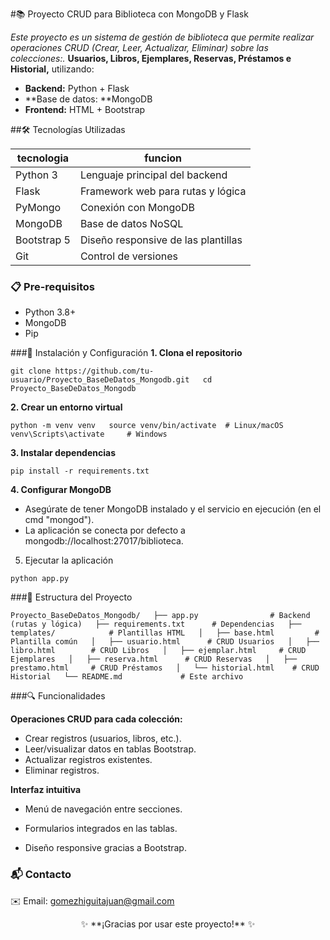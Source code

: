 #📚 Proyecto CRUD para Biblioteca con MongoDB y Flask

_Este proyecto es un sistema de gestión de biblioteca que permite realizar operaciones CRUD (Crear, Leer, Actualizar, Eliminar) sobre las colecciones:._
**Usuarios, Libros, Ejemplares, Reservas, Préstamos e Historial,** utilizando:

- **Backend:** Python + Flask
- **Base de datos: **MongoDB
- **Frontend:** HTML + Bootstrap

##🛠️ Tecnologías Utilizadas

| **tecnologia**  |**funcion**   |
| ------------ | ------------ |
| Python 3  |Lenguaje principal del backend   |
| Flask  | Framework web para rutas y lógica  |
| PyMongo  | Conexión con MongoDB  |
| MongoDB  |  Base de datos NoSQL |
| Bootstrap 5  | Diseño responsive de las plantillas  |
|Git  |Control de versiones   |


### 📋 Pre-requisitos
- Python 3.8+
- MongoDB
- Pip

###🚀 Instalación y Configuración
**1. Clona el repositorio**

   ``git clone https://github.com/tu-usuario/Proyecto_BaseDeDatos_Mongodb.git  
cd Proyecto_BaseDeDatos_Mongodb  ``

**2. Crear un entorno virtual**

``python -m venv venv  
source venv/bin/activate  # Linux/macOS  
venv\Scripts\activate     # Windows  ``

**3. Instalar dependencias**

``pip install -r requirements.txt  ``

**4. Configurar MongoDB**

- Asegúrate de tener MongoDB instalado y el servicio en ejecución (en el cmd "mongod").
- La aplicación se conecta por defecto a mongodb://localhost:27017/biblioteca.

5. Ejecutar la aplicación

``python app.py  ``

###📂 Estructura del Proyecto

``Proyecto_BaseDeDatos_Mongodb/  
├── app.py                # Backend (rutas y lógica)  
├── requirements.txt      # Dependencias  
├── templates/            # Plantillas HTML  
│   ├── base.html         # Plantilla común  
│   ├── usuario.html      # CRUD Usuarios  
│   ├── libro.html        # CRUD Libros  
│   ├── ejemplar.html     # CRUD Ejemplares  
│   ├── reserva.html      # CRUD Reservas  
│   ├── prestamo.html     # CRUD Préstamos  
│   └── historial.html    # CRUD Historial  
└── README.md             # Este archivo  ``

###🔍 Funcionalidades

**Operaciones CRUD para cada colección:**

- Crear registros (usuarios, libros, etc.).
- Leer/visualizar datos en tablas Bootstrap.
- Actualizar registros existentes.
- Eliminar registros.

**Interfaz intuitiva**

- Menú de navegación entre secciones.

- Formularios integrados en las tablas.

- Diseño responsive gracias a Bootstrap.

### 📬 Contacto
✉️ Email: gomezhiguitajuan@gmail.com

<p align="center"> ✨ **¡Gracias por usar este proyecto!** ✨ </p>
